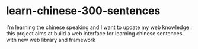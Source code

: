# learn-chinese-300-sentences
I'm learning the chinese speaking and I want to update my web knowledge : this project aims at build a web interface for learning chinese sentences with new web library and framework
